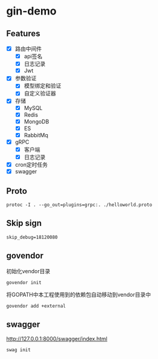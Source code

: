 # gin-demo

## Features
- [x] 路由中间件
    - [x] api签名
    - [x] 日志记录
    - [x] Jwt
- [x] 参数验证
    - [x] 模型绑定和验证
    - [x] 自定义验证器
- [x] 存储
    - [x] MySQL
    - [x] Redis
    - [x] MongoDB
    - [x] ES
    - [x] RabbitMq
- [x] gRPC
    - [x] 客户端
    - [x] 日志记录
- [x] cron定时任务
- [x] swagger

## Proto
```
protoc -I . --go_out=plugins=grpc:. ./helloworld.proto
```

## Skip sign
```
skip_debug=18120080
```

## govendor 
初始化vendor目录
```
govendor init
```

将GOPATH中本工程使用到的依赖包自动移动到vendor目录中
```
govendor add +external
```

## swagger
http://127.0.0.1:8000/swagger/index.html
```
swag init
```

